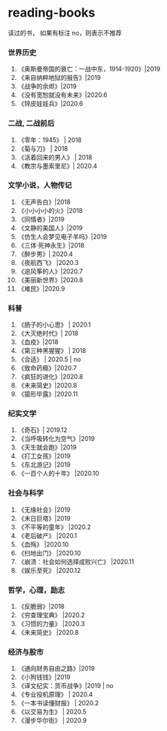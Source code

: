 # reading-books
读过的书， 如果有标注 no，则表示不推荐

### 世界历史
1. 《奥斯曼帝国的衰亡：一战中东，1914-1920》|2019
1. 《来自纳粹地狱的报告》|2019
1. 《战争的余烬》|2019 
1. 《没有宽恕就没有未来》|2020.6
1. 《锌皮娃娃兵》|2020.6

### 二战, 二战前后
1. 《零年：1945》 | 2018
1. 《菊与刀》 | 2018
1. 《活着回来的男人》 | 2018 
1. 《教宗与墨索里尼》| 2020.4 

### 文学小说，人物传记
1. 《无声告白》|2018
1. 《小小小小的火》|2018
1. 《同情者》|2019
1. 《文静的美国人》|2019
1. 《仿生人会梦见电子羊吗》|2019
1. 《三体·死神永生》|2018
1. 《醉步男》| 2020.4 
1. 《夜航西飞》 |2020.3 
1. 《追风筝的人》|2020.7
1. 《美丽新世界》|2020.8
1. 《难民》|2020.9

### 科普
1. 《肠子的小心思》 | 2020.1 
1. 《大灭绝时代》| 2018 
1. 《血疫》|2018 
1. 《第三种黑猩猩》 | 2018
1. 《合适》 | 2020.5 | no
1. 《致命药瘾》|2020.7
1. 《疯狂的进化》|2020.8
1. 《未来简史》|2020.8
1. 《猿形毕露》|2020.11

### 纪实文学
1. 《奇石》| 2019.12
1. 《当呼吸转化为空气》|2019
1. 《天生就会跑》|2019
1. 《打工女孩》|2019
1. 《东北游记》|2019
1. 《一百个人的十年》 |2020.10

### 社会与科学
1. 《无缘社会》|2019
1. 《末日巨塔》|2019
1. 《不平等的童年》 |2020.2 
1. 《老后破产》 |2020.1
1. 《血殇》 |2020.10
1. 《扫地出门》 |2020.10
1. 《崩溃：社会如何选择成败兴亡》 |2020.11
1. 《娱乐至死》 |2020.12

### 哲学，心理，励志
1. 《反脆弱》|2018
1. 《穷查理宝典》 |2020.2 
1. 《习惯的力量》 |2020.3
1. 《未来简史》 |2020.8

### 经济与股市
1. 《通向财务自由之路》|2019
1. 《小狗钱钱》|2019
1. 《译文纪实：货币战争》|2019 | no
1. 《专业投机原理》 | 2020.4 
1. 《一本书读懂财报》 | 2020.2
1. 《以交易为生》 | 2020.5
1. 《漫步华尔街》 | 2020.9
